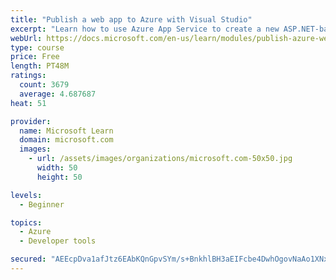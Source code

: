 ```yaml
---
title: "Publish a web app to Azure with Visual Studio"
excerpt: "Learn how to use Azure App Service to create a new ASP.NET-based web app, then publish and update directly from Visual Studio."
webUrl: https://docs.microsoft.com/en-us/learn/modules/publish-azure-web-app-with-visual-studio/
type: course
price: Free
length: PT48M
ratings:
  count: 3679
  average: 4.687687
heat: 51

provider:
  name: Microsoft Learn
  domain: microsoft.com
  images:
    - url: /assets/images/organizations/microsoft.com-50x50.jpg
      width: 50
      height: 50

levels:
  - Beginner

topics:
  - Azure
  - Developer tools

secured: "AEEcpDva1afJtz6EAbKQnGpvSYm/s+BnkhlBH3aEIFcbe4DwhOgovNaAo1XNxsfHmcI7blrVAy/Q9AQKuliHV0ZujWRF2UjHu+PNbux7yA0pFwel6GsF7HftkawYOD6WeNK+KOD1LIksVpt3YcMXawGtoSFLWQlEaos/XpC3mJx+BDOoBNFmDwGMkxb5A88Kfe+/UJqsMZTQNJ/w2ezslNxnLaKn2+f5qmugeX9OeUa28rf+EKW3ihyoliFJR5WbmKo1FPeOF4C60iFy5rozSfyLyKJZ31RaMhZEUbxWTY29bXmVINLyO7x3Umf2Qbw9Be7dT3eYnmSab8Q6NzPDRec4OmE/X2TOGxWoSBqtk1L8BOBaYoxVNU34G4PNGVCU6uYlEsu5QOD7YneBuQMq8z4Ck0G5UKpoPvEKo+wZe9c=;fQtLQSeHnqC2GzCLqeEP6A=="
---
```


